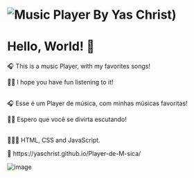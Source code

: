 # ![Music Player By Yas Christ)](https://user-images.githubusercontent.com/88407056/179814046-48b8949b-5693-41e1-80cb-2d51f1364520.png)

<h1> Hello, World! 👋 </h1>

<p> 🎧 This is a music Player, with my favorites songs!
<p> 💃🏼 I hope you have fun listening to it!

<br>
<br>

<p> 🎧 Esse é um Player de música, com minhas músicas favoritas!
<p> 💃🏼 Espero que você se divirta escutando!

<br>
<br>

<p> 👩🏽‍💻 HTML, CSS and JavaScript.
<p> 📌 https://yaschrist.github.io/Player-de-M-sica/

![image](https://user-images.githubusercontent.com/88407056/179807562-706d910a-5e06-42ae-b7e6-b764e8066046.png)
